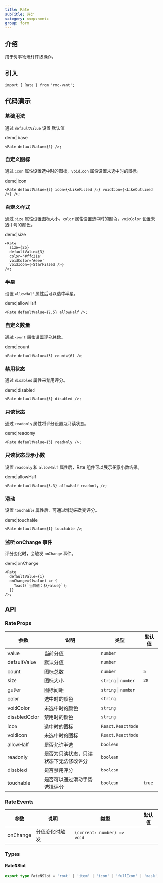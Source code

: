 ```yaml
---
title: Rate
subTitle: 评分
category: components
group: form
---
```


## 介绍

用于对事物进行评级操作。

## 引入

```tsx
import { Rate } from 'rmc-vant';
```

## 代码演示

### 基础用法

通过 `defaultValue` 设置 默认值

demo|base

```tsx
<Rate defaultValue={2} />;
```

### 自定义图标

通过 `icon` 属性设置选中时的图标，`voidIcon` 属性设置未选中时的图标。

demo|icon

```tsx
<Rate defaultValue={3} icon={<LikeFilled />} voidIcon={<LikeOutlined />} />;
```

### 自定义样式

通过 `size` 属性设置图标大小，`color` 属性设置选中时的颜色，`voidColor` 设置未选中时的颜色。

demo|size

```tsx
<Rate
  size={25}
  defaultValue={3}
  color='#ffd21e'
  voidColor='#eee'
  voidIcon={<StarFilled />}
/>;
```

### 半星

设置 `allowHalf` 属性后可以选中半星。

demo|allowHalf

```tsx
<Rate defaultValue={2.5} allowHalf />;
```

### 自定义数量

通过 `count` 属性设置评分总数。

demo|count

```tsx
<Rate defaultValue={3} count={6} />;
```

### 禁用状态

通过 `disabled` 属性来禁用评分。

demo|disabled

```tsx
<Rate defaultValue={3} disabled />;
```

### 只读状态

通过 `readonly` 属性将评分设置为只读状态。

demo|readonly

```tsx
<Rate defaultValue={3} readonly />;
```

### 只读状态显示小数

设置 `readonly` 和 `allowHalf` 属性后，Rate 组件可以展示任意小数结果。

demo|allowHalf

```tsx
<Rate defaultValue={3.3} allowHalf readonly />;
```

### 滑动

设置 `touchable` 属性后，可通过滑动来改变评分。

demo|touchable

```tsx
<Rate defaultValue={1} touchable />;
```

### 监听 onChange 事件

评分变化时，会触发 `onChange` 事件。

demo|onChange

```tsx
<Rate
  defaultValue={1}
  onChange={(value) => {
    Toast(`当前值：${value}`);
  }}
/>;
```

## API

### Rate Props

| 参数 | 说明 | 类型 | 默认值 |
| --- | --- | --- | --- |
| value | 当前分值 | `number` |  |
| defaultValue | 默认分值 | `number` |  |
| count | 图标总数 | `number` | `5` |
| size | 图标大小 | `string` \| `number` | `20` |
| gutter | 图标间距 | `string` \| `number` |  |
| color | 选中时的颜色 | `string` |  |
| voidColor | 未选中时的颜色 | `string` |  |
| disabledColor | 禁用时的颜色 | `string` |  |
| icon | 选中时的图标 | `React.ReactNode` |  |
| voidIcon | 未选中时的图标 | `React.ReactNode` |  |
| allowHalf | 是否允许半选 | `boolean` |  |
| readonly | 是否为只读状态，只读状态下无法修改评分 | `boolean` |  |
| disabled | 是否禁用评分 | `boolean` |  |
| touchable | 是否可以通过滑动手势选择评分 | `boolean` | `true` |

### Rate Events

| 参数     | 说明           | 类型                        | 默认值 |
| -------- | -------------- | --------------------------- | ------ |
| onChange | 分值变化时触发 | `(current: number) => void` |        |

### Types

#### RateNSlot

```ts
export type RateNSlot = 'root' | 'item' | 'icon' | 'fullIcon' | 'mask';
```
